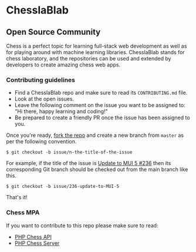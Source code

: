 # ChesslaBlab
## Open Source Community

Chess is a perfect topic for learning full-stack web development as well as for playing around with machine learning libraries. ChesslaBlab stands for chess laboratory, and the repositories can be used and extended by developers to create amazing chess web apps.

### Contributing guidelines

- Find a ChesslaBlab repo and make sure to read its `CONTRIBUTING.md` file.
- Look at the open issues.
- Leave the following comment on the issue you want to be assigned to: "Hi there, happy learning and coding!"
- Be prepared to create a friendly PR once the issue has been assigned to you.

Once you're ready, [fork the repo](https://docs.github.com/es/get-started/quickstart/fork-a-repo) and create a new branch from `master` as per the following convention.

```text
$ git checkout -b issue/n-the-title-of-the-issue
```

For example, if the title of the issue is [Update to MUI 5 #236](https://github.com/chesslablab/react-chess/issues/236) then its corresponding Git branch should be checked out from the main branch like this.

```text
$ git checkout -b issue/236-update-to-MUI-5
```

That's it!

### Chess MPA

If you want to contribute to this repo please make sure to read:

- [PHP Chess API](https://github.com/chesslablab/chess-api)
- [PHP Chess Server](https://github.com/chesslablab/chess-server)

